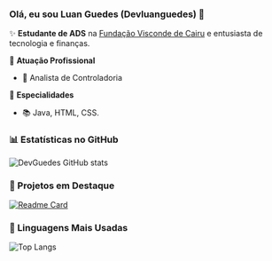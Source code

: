 ### Olá, eu sou Luan Guedes (Devluanguedes) 👋

✨ **Estudante de ADS** na [Fundação Visconde de Cairu](https://www.cairu.br/) e entusiasta de tecnologia e finanças.

🏢 **Atuação Profissional**
- 🚀 Analista de Controladoria


📱 **Especialidades**
- 📚 Java, HTML, CSS.

### 📊 Estatísticas no GitHub

![DevGuedes GitHub stats](https://github-readme-stats.vercel.app/api?username=devluanguedes&show_icons=true&theme=dracula)

### 📌 Projetos em Destaque

[![Readme Card](https://github-readme-stats.vercel.app/api/pin/?username=devluanguedes&repo=laisfreire)](https://github.com/devluanguedes/laisfreire)

### 🚀 Linguagens Mais Usadas

![Top Langs](https://github-readme-stats.vercel.app/api/top-langs/?username=devluanguedes&layout=compact)

